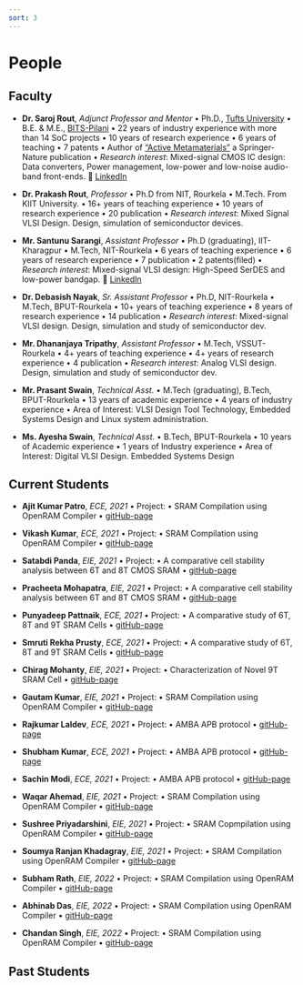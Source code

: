 ```yaml
---
sort: 3
---
```

# People

## Faculty
- **Dr. Saroj Rout**, *Adjunct Professor and Mentor*  • Ph.D., [Tufts University](https://www.tufts.edu) • B.E. & M.E., [BITS-Pilani](https://www.bits-pilani.ac.in) • 22 years of industry experience with more than 14 SoC projects • 10 years of research experience • 6 years of teaching • 7 patents • Author of [“Active Metamaterials”](http://www.ece.tufts.edu/~srout01/active-mm-book.html) a Springer-Nature publication • *Research interest*: Mixed-signal CMOS IC design: Data converters, Power management, low-power and low-noise audio-band front-ends. :link: [LinkedIn](https://www.linkedin.com/in/sroutk)

- **Dr. Prakash Rout**, *Professor* • Ph.D from NIT, Rourkela • M.Tech. From KIIT University. • 16+ years of teaching experience • 10 years of research experience • 20 publication • *Research interest*: Mixed Signal VLSI Design. Design, simulation of semiconductor devices.

- **Mr. Santunu Sarangi**, *Assistant Professor* • Ph.D (graduating), IIT-Kharagpur • M.Tech, NIT-Rourkela • 6 years of teaching experience • 6 years of research experience • 7 publication • 2 patents(filed) • *Research interest*: Mixed-signal VLSI design: High-Speed SerDES and low-power bandgap. :link: [LinkedIn](https://www.linkedin.com/in/santunu-sarangi-b731305b/)

- **Dr. Debasish Nayak**, *Sr. Assistant Professor* • Ph.D, NIT-Rourkela • M.Tech, BPUT-Rourkela • 10+ years of teaching experience • 8 years of research experience • 14 publication • *Research interest*: Mixed-signal VLSI design. Design, simulation and study of semiconductor dev. 

- **Mr. Dhananjaya Tripathy**, *Assistant Professor* • M.Tech, VSSUT-Rourkela • 4+ years of teaching experience • 4+ years of research experience • 4 publication • *Research interest*: Analog VLSI design. Design, simulation and study of semiconductor dev.

- **Mr. Prasant Swain**, *Technical Asst.* • M.Tech (graduating), B.Tech, BPUT-Rourkela • 13 years of academic experience • 4 years of industry experience • Area of Interest: VLSI Design Tool Technology, Embedded Systems Design and Linux system administration.

- **Ms. Ayesha Swain**, *Technical Asst.* • B.Tech, BPUT-Rourkela • 10 years of Academic experience • 1 years of Industry experience • Area of Interest: Digital VLSI Design. Embedded Systems Design

## Current Students
- **Ajit Kumar Patro**, *ECE, 2021* • Project: • SRAM Compilation using OpenRAM Compiler • [gitHub-page]()

- **Vikash Kumar**, *ECE, 2021* • Project: • SRAM Compilation using OpenRAM Compiler • [gitHub-page]()

- **Satabdi Panda**, *EIE, 2021* • Project: • A comparative cell stability analysis between 6T and 8T CMOS SRAM  • [gitHub-page]()

- **Pracheeta Mohapatra**, *EIE, 2021* • Project: • A comparative cell stability analysis between 6T and 8T CMOS SRAM  • [gitHub-page]()

- **Punyadeep Pattnaik**, *ECE, 2021* • Project: • A comparative study of 6T, 8T and 9T SRAM Cells • [gitHub-page]()

- **Smruti Rekha Prusty**, *ECE, 2021* • Project: • A comparative study of 6T, 8T and 9T SRAM Cells • [gitHub-page]()

- **Chirag Mohanty**, *EIE, 2021* • Project: • Characterization of Novel 9T SRAM Cell • [gitHub-page]()

- **Gautam Kumar**, *EIE, 2021* • Project: • SRAM Compilation using OpenRAM Compiler • [gitHub-page]()

- **Rajkumar Laldev**, *ECE, 2021* • Project: • AMBA APB protocol • [gitHub-page]()

- **Shubham Kumar**, *ECE, 2021* • Project: • AMBA APB protocol • [gitHub-page]()

- **Sachin Modi**, *ECE, 2021* • Project: • AMBA APB protocol • [gitHub-page]()

- **Waqar Ahemad**, *EIE, 2021* • Project: • SRAM Compilation using OpenRAM Compiler • [gitHub-page]()

- **Sushree Priyadarshini**, *EIE, 2021* • Project: • SRAM Copmpilation using OpenRAM Compiler • [gitHub-page]()

- **Soumya Ranjan Khadagray**, *EIE, 2021* • Project: • SRAM Compilation using OpenRAM Compiler • [gitHub-page]()

- **Subham Rath**, *EIE, 2022* • Project: • SRAM Compilation using OpenRAM Compiler • [gitHub-page]()

- **Abhinab Das**, *EIE, 2022* • Project: • SRAM Compilation using OpenRAM Compiler • [gitHub-page]()

- **Chandan Singh**, *EIE, 2022* • Project: • SRAM Compilation using OpenRAM Compiler • [gitHub-page]()


## Past Students




